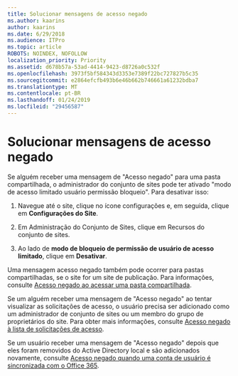 ```yaml
---
title: Solucionar mensagens de acesso negado
ms.author: kaarins
author: kaarins
ms.date: 6/29/2018
ms.audience: ITPro
ms.topic: article
ROBOTS: NOINDEX, NOFOLLOW
localization_priority: Priority
ms.assetid: d678b57a-53ad-4414-9423-d8726a0c532f
ms.openlocfilehash: 3973f5bf584343d3353e7389f22bc727827b5c35
ms.sourcegitcommit: e2864efcfb493b6e46b662b746661a61232bdba7
ms.translationtype: MT
ms.contentlocale: pt-BR
ms.lasthandoff: 01/24/2019
ms.locfileid: "29456587"
---
```

# <a name="troubleshoot-access-denied-messages"></a>Solucionar mensagens de acesso negado

Se alguém receber uma mensagem de "Acesso negado" para uma pasta compartilhada, o administrador do conjunto de sites pode ter ativado "modo de acesso limitado usuário permissão bloqueio". Para desativar isso: 
  
1. Navegue até o site, clique no ícone configurações e, em seguida, clique em **Configurações do Site**.
    
2. Em Administração do Conjunto de Sites, clique em Recursos do conjunto de sites.
    
3. Ao lado de **modo de bloqueio de permissão de usuário de acesso limitado**, clique em **Desativar**.
    
Uma mensagem acesso negado também pode ocorrer para pastas compartilhadas, se o site for um site de publicação. Para informações, consulte [Acesso negado ao acessar uma pasta compartilhada](https://go.microsoft.com/fwlink/?linkid=2004317).
  
Se um alguém receber uma mensagem de "Acesso negado" ao tentar visualizar as solicitações de acesso, o usuário precisa ser adicionado como um administrador de conjunto de sites ou um membro do grupo de proprietários do site. Para obter mais informações, consulte [Acesso negado à lista de solicitações de acesso](https://go.microsoft.com/fwlink/?linkid=2004220).
  
Se um usuário receber uma mensagem de "Acesso negado" depois que eles foram removidos do Active Directory local e são adicionados novamente, consulte [Acesso negado quando uma conta de usuário é sincronizada com o Office 365](https://go.microsoft.com/fwlink/?linkid=2004318).
  

